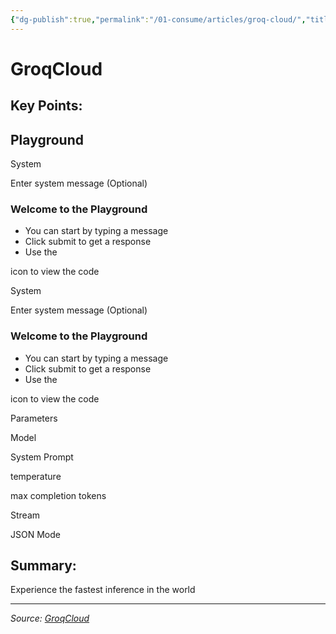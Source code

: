```yaml
---
{"dg-publish":true,"permalink":"/01-consume/articles/groq-cloud/","title":"GroqCloud"}
---
```



# GroqCloud

## Key Points:
## Playground

System

Enter system message (Optional)

### Welcome to the Playground

- You can start by typing a message
- Click submit to get a response
- Use the

icon to view the code

System

Enter system message (Optional)

### Welcome to the Playground

- You can start by typing a message
- Click submit to get a response
- Use the

icon to view the code

Parameters

Model

System Prompt

temperature

max completion tokens

Stream

JSON Mode

## Summary:
Experience the fastest inference in the world

---

*Source: [GroqCloud](https://console.groq.com/playground?model=deepseek-r1-distill-llama-70b)*
